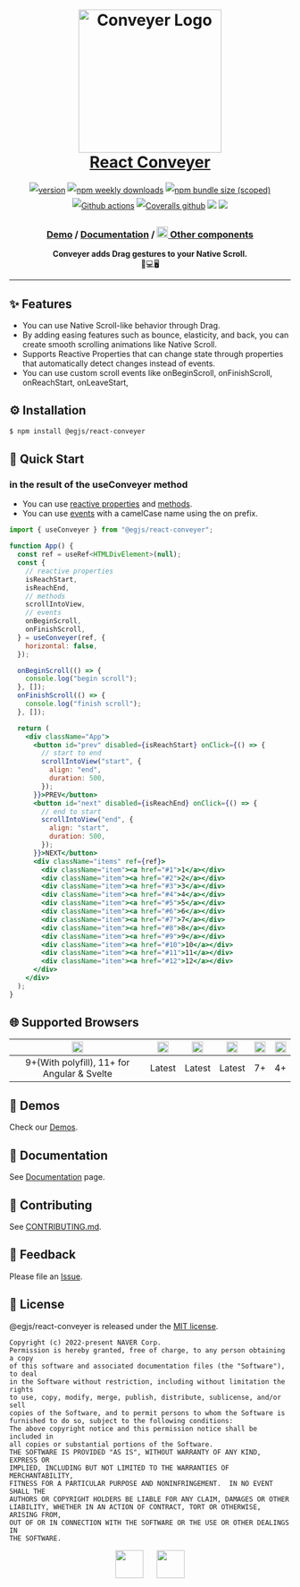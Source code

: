 <h1 align="center" style="max-width: 100%;">
  <img width="256" alt="Conveyer Logo" src="https://naver.github.io/egjs-conveyer/img/logo.png" style="max-width: 100%;" /><br/>
  <a href="https://naver.github.io/egjs-conveyer/">React Conveyer</a>
</h1>

<p align="center" style="line-height: 2;">
  <a href="https://www.npmjs.com/package/@egjs/react-conveyer" target="_blank"><img src="https://img.shields.io/npm/v/@egjs/conveyer.svg?style=flat-square&color=007acc&label=version&logo=NPM" alt="version" /></a>
  <a href="https://www.npmjs.com/package/@egjs/react-conveyer" target="_blank"><img alt="npm weekly downloads" src="https://img.shields.io/npm/dw/@egjs/conveyer?logo=npm&style=flat-square&color=007acc" /></a>
  <a href="https://www.npmjs.com/package/@egjs/react-conveyer" target="_blank"><img alt="npm bundle size (scoped)" src="https://img.shields.io/bundlephobia/minzip/@egjs/react-conveyer.svg?style=flat-square&label=%F0%9F%92%BE%20gzipped&color=007acc" /></a>
  <a href="https://github.com/naver/egjs-conveyer/actions" target="_blank"><img alt="Github actions" src="https://img.shields.io/github/workflow/status/naver/egjs-conveyer/Run%20tests?style=flat-square" /></a>
  <a href="https://coveralls.io/github/naver/egjs-conveyer?branch=master&style=flat-square" target="_blank"><img alt="Coveralls github" src="https://img.shields.io/coveralls/github/naver/egjs-conveyer.svg?style=flat-square&label=%E2%9C%85%20coverage" /></a>
    <a href="https://github.com/naver/egjs-conveyer/blob/main/LICENSE" target="_blank"><img src="https://img.shields.io/static/v1?style=flat-square&label=%F0%9F%93%9C%20license&message=MIT&color=08CE5D" /></a>
    <img src="https://img.shields.io/static/v1.svg?label=&message=TypeScript&color=294E80&style=flat-square&logo=typescript" />
</p>
<h3 align="center">
  <a href="https://naver.github.io/egjs-conveyer/">Demo</a> / <a href="https://naver.github.io/egjs-conveyer/docs/api/Conveyer">Documentation</a> / <a href="https://naver.github.io/egjs/"><img height="20" src="https://naver.github.io/egjs/img/logo.svg"/> Other components</a>
</h3>

<p align="center">
  <b>Conveyer adds Drag gestures to your Native Scroll.</b><br />📱💻🖥
</p>


-----

## ✨ Features
- You can use Native Scroll-like behavior through Drag.
- By adding easing features such as bounce, elasticity, and back, you can create smooth scrolling animations like Native Scroll.
- Supports Reactive Properties that can change state through properties that automatically detect changes instead of events.
- You can use custom scroll events like onBeginScroll, onFinishScroll, onReachStart, onLeaveStart,

## ⚙️ Installation

```bash
$ npm install @egjs/react-conveyer
```

## 🏃 Quick Start

###  in the result of the useConveyer method
* You can use [reactive properties](https://naver.github.io/egjs-conveyer/docs/api/Conveyer#properties) and [methods](https://naver.github.io/egjs-conveyer/docs/api/Conveyer#methods).
* You can use [events](https://naver.github.io/egjs-conveyer/docs/api/Conveyer#events) with a camelCase name using the on prefix.

```jsx
import { useConveyer } from "@egjs/react-conveyer";

function App() {
  const ref = useRef<HTMLDivElement>(null);
  const {
    // reactive properties
    isReachStart,
    isReachEnd,
    // methods
    scrollIntoView,
    // events
    onBeginScroll,
    onFinishScroll,
  } = useConveyer(ref, {
    horizontal: false,
  });

  onBeginScroll(() => {
    console.log("begin scroll");
  }, []);
  onFinishScroll(() => {
    console.log("finish scroll");
  }, []);

  return (
    <div className="App">
      <button id="prev" disabled={isReachStart} onClick={() => {
        // start to end
        scrollIntoView("start", {
          align: "end",
          duration: 500,
        });
      }}>PREV</button>
      <button id="next" disabled={isReachEnd} onClick={() => {
        // end to start
        scrollIntoView("end", {
          align: "start",
          duration: 500,
        });
      }}>NEXT</button>
      <div className="items" ref={ref}>
        <div className="item"><a href="#1">1</a></div>
        <div className="item"><a href="#2">2</a></div>
        <div className="item"><a href="#3">3</a></div>
        <div className="item"><a href="#4">4</a></div>
        <div className="item"><a href="#5">5</a></div>
        <div className="item"><a href="#6">6</a></div>
        <div className="item"><a href="#7">7</a></div>
        <div className="item"><a href="#8">8</a></div>
        <div className="item"><a href="#9">9</a></div>
        <div className="item"><a href="#10">10</a></div>
        <div className="item"><a href="#11">11</a></div>
        <div className="item"><a href="#12">12</a></div>
      </div>
    </div>
  );
}
```

## 🌐 Supported Browsers
|<img width="20" src="https://simpleicons.org/icons/internetexplorer.svg" alt="IE" />|<img width="20" src="https://simpleicons.org/icons/googlechrome.svg" alt="Chrome" />|<img width="20" src="https://simpleicons.org/icons/firefoxbrowser.svg" alt="Firefox" />|<img width="20" src="https://simpleicons.org/icons/safari.svg" alt="Safari" />|<img width="20" src="https://simpleicons.org/icons/apple.svg" alt="iOS" />|<img width="20" src="https://simpleicons.org/icons/android.svg" alt="Android" />|
|:---:|:---:|:---:|:---:|:---:|:---:|
|9+(With polyfill), 11+ for Angular & Svelte|Latest|Latest|Latest|7+|4+|

## 📼 Demos
Check our [Demos](https://naver.github.io/egjs-conveyer/).

## 📖 Documentation
See [Documentation](https://naver.github.io/egjs-conveyer/docs/api/Conveyer) page.

## 🙌 Contributing
See [CONTRIBUTING.md](https://github.com/naver/egjs-conveyer/blob/main/CONTRIBUTING.md).

## 📝 Feedback
Please file an [Issue](https://github.com/naver/egjs-conveyer/issues).


## 📜 License
@egjs/react-conveyer is released under the [MIT license](https://github.com/naver/egjs-conveyer/blob/main/LICENSE).

```
Copyright (c) 2022-present NAVER Corp.
Permission is hereby granted, free of charge, to any person obtaining a copy
of this software and associated documentation files (the "Software"), to deal
in the Software without restriction, including without limitation the rights
to use, copy, modify, merge, publish, distribute, sublicense, and/or sell
copies of the Software, and to permit persons to whom the Software is
furnished to do so, subject to the following conditions:
The above copyright notice and this permission notice shall be included in
all copies or substantial portions of the Software.
THE SOFTWARE IS PROVIDED "AS IS", WITHOUT WARRANTY OF ANY KIND, EXPRESS OR
IMPLIED, INCLUDING BUT NOT LIMITED TO THE WARRANTIES OF MERCHANTABILITY,
FITNESS FOR A PARTICULAR PURPOSE AND NONINFRINGEMENT.  IN NO EVENT SHALL THE
AUTHORS OR COPYRIGHT HOLDERS BE LIABLE FOR ANY CLAIM, DAMAGES OR OTHER
LIABILITY, WHETHER IN AN ACTION OF CONTRACT, TORT OR OTHERWISE, ARISING FROM,
OUT OF OR IN CONNECTION WITH THE SOFTWARE OR THE USE OR OTHER DEALINGS IN
THE SOFTWARE.
```

<p align="center">
  <a href="https://naver.github.io/egjs/"><img height="50" src="https://naver.github.io/egjs/img/logotype1_black.svg" /></a>&nbsp;&nbsp;&nbsp;&nbsp;&nbsp;&nbsp;<a href="https://github.com/naver"><img height="50" src="https://naver.github.io/OpenSourceGuide/book/assets/naver_logo.png" /></a>
</p>
